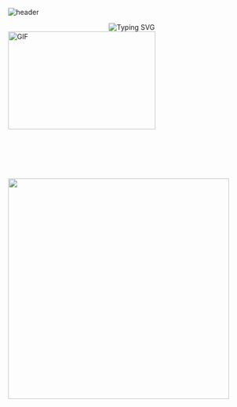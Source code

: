 <!--
**juheehasaeyo/juheehasaeyo** is a ✨ _special_ ✨ repository because its `README.md` (this file) appears on your GitHub profile.

Here are some ideas to get you started:

- 🔭 I’m currently working on ...
- 🌱 I’m currently learning ...
- 👯 I’m looking to collaborate on ...
- 🤔 I’m looking for help with ...
- 💬 Ask me about ...
- 📫 How to reach me: ...
- 😄 Pronouns: ...
- ⚡ Fun fact: ...
-->
<!--헤더-->
![header](https://capsule-render.vercel.app/api?type=waving&color=timeGradient&text=Welcome%20to%20Juhee's%20GitHub%20🐣&animation=twinkling&fontSize=43&fontAlignY=40&fontAlign=50&height=210)
<!--글씨-->
<div align="center">
    <img align="center" src="https://readme-typing-svg.demolab.com?font=Oleo+Script&size=28&pause=1000&color=3CB371&width=580&lines=Hi+there%2C+I'm+juhee!;Welcome+to+my+Github!"
        alt="Typing SVG" />
</div>
<!--GIF삽입-->
<img align="left" alt="GIF"
    src="https://user-images.githubusercontent.com/74038190/221352975-94759904-aa4c-4032-a8ab-b546efb9c478.gif?raw=true"
    width="300" height="200" />
<!--스트릭-->
<img align="center" style="margin-top: 100px;" width="450" src="https://streak-stats.demolab.com?user=juheehasaeyo&theme=vue&hide_border=true&date_format=%5BY.%5Dn.j&background=FFFFFF00">

<!-- 백준 솔브드
<img src="http://mazandi.herokuapp.com/api?handle=carlacho115&theme=warm"/>

<picture>
  <source media="(prefers-color-scheme: dark)" srcset="https://raw.githubusercontent.com/carlacho115/carlacho115/output/github-contribution-grid-snake-dark.svg">
  <source media="(prefers-color-scheme: light)" srcset="https://raw.githubusercontent.com/carlacho115/carlacho115/output/github-contribution-grid-snake.svg">
  <img alt="github contribution grid snake animation" src="https://raw.githubusercontent.com/carlacho115/carlacho115/output/github-contribution-grid-snake.svg">
</picture>
-->
